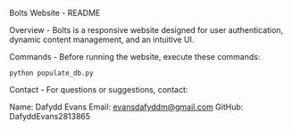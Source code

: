 Bolts Website - README

Overview -
  Bolts is a responsive website designed for user authentication, dynamic content management,
  and an intuitive UI.

Commands -
  Before running the website, execute these commands:
  
    python populate_db.py

Contact -
  For questions or suggestions, contact:

  Name: Dafydd Evans
  Email: evansdafyddm@gmail.com
  GitHub: DafyddEvans2813865

